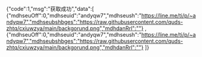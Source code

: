 {"code":1,"msg":"获取成功","data":[ 
    {"mdhseuOff":0,"mdhseuid":"andyqw7","mdhseush":"https://line.me/ti/p/~andyqw7","mdhseubshbges":"https://raw.githubusercontent.com/quds-zhtq/cxiuwzya/main/backgorund.png","mdhdanRrl":""} , 
    {"mdhseuOff":0,"mdhseuid":"andyqw7","mdhseush":"https://line.me/ti/p/~andyqw7","mdhseubshbges":"https://raw.githubusercontent.com/quds-zhtq/cxiuwzya/main/backgorund.png","mdhdanRrl":""} 
    ]}
